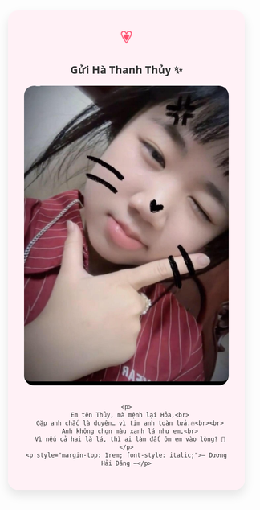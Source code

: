 <!DOCTYPE html>
<html lang="vi">
<head>
  <meta charset="UTF-8" />
  <meta name="viewport" content="width=device-width, initial-scale=1.0"/>
  <title>Gửi Thủy 💚</title>
  <style>
    body {
      margin: 0;
      padding: 0;
      font-family: 'Segoe UI', sans-serif;
      background-image: url('https://raw.githubusercontent.com/danghanma/thuy-thanh-ha-xinh-gai/main/image.png');
      background-size: cover;
      background-position: center;
      background-attachment: fixed;
      color: #333;
      display: flex;
      flex-direction: column;
      align-items: center;
      justify-content: center;
      min-height: 100vh;
      text-align: center;
    }
    .card {
      background-color: rgba(255, 240, 246, 0.9);
      padding: 2rem;
      border-radius: 20px;
      box-shadow: 0 10px 20px rgba(0,0,0,0.1);
      max-width: 500px;
      margin: 1rem;
    }
    .card img {
      width: 100%;
      border-radius: 15px;
      margin-bottom: 1rem;
    }
    .heart {
      font-size: 2rem;
      color: #ff4d6d;
      animation: beat 1.5s infinite;
    }
    @keyframes beat {
      0%, 100% { transform: scale(1); }
      50% { transform: scale(1.1); }
    }
  </style>
</head>
<body>
  <div class="card">
    <div class="heart">💗</div>
    <h2>Gửi Hà Thanh Thủy ✨</h2><img src="https://raw.githubusercontent.com/danghanma/guithuy/main/5ff0f049-6946-4bea-af07-8c318830df57.jpg" alt="Thủy cute" style="border-radius: 20px; width: 100%;"/>

    <p>
      Em tên Thủy, mà mệnh lại Hỏa,<br>
      Gặp anh chắc là duyên… vì tim anh toàn lửa.🔥<br><br>
      Anh không chọn màu xanh lá như em,<br>
      Vì nếu cả hai là lá, thì ai làm đất ôm em vào lòng? 💚
    </p>
    <p style="margin-top: 1rem; font-style: italic;">— Dương Hải Đăng —</p>
  </div>
</body>
</html>
